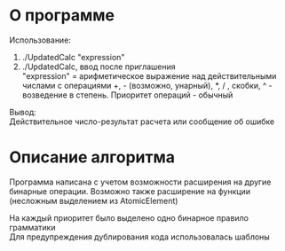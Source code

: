 ﻿
# О программе

Использование:  
1) ./UpdatedCalc "expression"  
2) ./UpdatedCalc, ввод <expression> после приглашения  
"expression" = арифметическое выражение над действительными числами с операциями +, - (возможно, унарный), *, / , скобки, ^ - возведение в степень. Приоритет операций - обычный

Вывод:  
Действительное число-результат расчета или сообщение об ошибке


# Описание алгоритма

Программа написана с учетом возможности расширения на другие бинарные операции. Возможно также расширение на функции (несложным выделением из AtomicElement)  

На каждый приоритет было выделено одно бинарное правило грамматики  
Для предупреждения дублирования кода использовалась шаблоны
